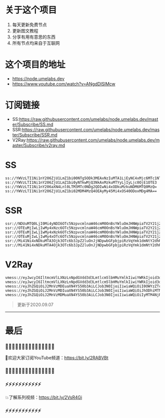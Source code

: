 # 关于这个项目
1. 每天更新免费节点
2. 更新图文教程
3. 分享有用有意思的东西
4. 所有节点均来自于互联网

# 这个项目的地址

* https://node.umelabs.dev
* https://www.youtube.com/watch?v=ANgdDISlMcw

# 订阅链接

* SS:https://raw.githubusercontent.com/umelabs/node.umelabs.dev/master/Subscribe/SS.md
* SSR:https://raw.githubusercontent.com/umelabs/node.umelabs.dev/master/Subscribe/SSR.md
* V2Ray:https://raw.githubusercontent.com/umelabs/node.umelabs.dev/master/Subscribe/v2ray.md

# SS

```http
ss://YWVzLTI1Ni1nY206ZjU1LmZ1bi00NTg5ODk3MEAxNzIuMTA1LjEyNC4xMjc6MTc1NTY=
ss://YWVzLTI1Ni1nY206ZjU1LmZ1bi0yNTkwMjQ3NkAxMzkuMTYyLjIyLjc0OjE1OTE3
ss://YWVzLTI1Ni1nY206aXN4Lnl0LTM3MTc0NDg2QDIwNi4xODkuMzkuNDM6MTQ0MzQ=
ss://YWVzLTI1Ni1nY206ZjU1LmZ1bi02MDM4MzQ4OEAyMy45Mi4xOS40ODoxMDg4MA==
```

# SSR

```http
ssr://NDUuMTQ0LjI0Mi4yNDI6OTc5NzpvcmlnaW46cmM0OnBsYWluOmJHNWpiaTV2Y21jZ05tdDEvP29iZnNwYXJhbT0mcmVtYXJrcz01clNiNXAySjU1LTJSUSZncm91cD1URzVqYmk1dmNtYw
ssr://OTEuMjIwLjIwMy4xNzc6OTc5NzpvcmlnaW46cmM0OnBsYWluOmJHNWpiaTV2Y21jZ05tdDEvP29iZnNwYXJhbT0mcmVtYXJrcz01clNiNXAySjU1LTJSZyZncm91cD1URzVqYmk1dmNtYw
ssr://OTEuMjIwLjIwMy4xNzk6OTc5NzpvcmlnaW46cmM0OnBsYWluOmJHNWpiaTV2Y21jZ05tdDEvP29iZnNwYXJhbT0mcmVtYXJrcz01clNiNXAySjU1LTJSdyZncm91cD1URzVqYmk1dmNtYw
ssr://OTEuMjIwLjIwMy4xOTc6OTc5NzpvcmlnaW46cmM0OnBsYWluOmJHNWpiaTV2Y21jZ05tdDEvP29iZnNwYXJhbT0mcmVtYXJrcz01clNiNXAySjU1LTJTQSZncm91cD1URzVqYmk1dmNtYw
ssr://Mi41Ni4xNDkuMTA3Ojk3OTc6b3JpZ2luOnJjNDpwbGFpbjpiRzVqYmk1dmNtY2dhRFp5Lz9vYmZzcGFyYW09JnJlbWFya3M9NmFhWjVyaXZRUSZncm91cD1URzVqYmk1dmNtYw
ssr://Mi41Ni4xNDkuMTA4Ojk3OTc6b3JpZ2luOnJjNDpwbGFpbjpiRzVqYmk1dmNtY2dhRFp5Lz9vYmZzcGFyYW09JnJlbWFya3M9NmFhWjVyaXZRZyZncm91cD1URzVqYmk1dmNtYw
```

# V2Ray

```http
vmess://eyJwcyI6IltmcmVlLXNzLnNpdGVdd3d3Lmtlcm5lbHMuYmlkIiwiYWRkIjoid3d3Lmtlcm5lbHMuYmlkIiwicG9ydCI6IjQ0MyIsImlkIjoiOThiMGE3ZjItYzhlYy1hMWQ3LTUzMDgtNTRlNTlmMDI2MTRiIiwiYWlkIjoiMCIsIm5ldCI6IndzIiwidHlwZSI6Im5vbmUiLCJob3N0IjoiL3dzIiwidGxzIjoidGxzIn0=
vmess://eyJwcyI6IltmcmVlLXNzLnNpdGVdd3d3Lmtlcm5lbHMuYmlkIiwiYWRkIjoid3d3Lmtlcm5lbHMuYmlkIiwicG9ydCI6IjgwIiwiaWQiOiIwMzNkMTRjZi1jMmEyLWQzNDUtMDVkMi00NDA4NDU2YzY4YjYiLCJhaWQiOiIwIiwibmV0Ijoid3MiLCJ0eXBlIjoibm9uZSIsImhvc3QiOiIvd3MiLCJ0bHMiOiJub25lIn0=
vmess://eyJhZGQiOiJ2MnVzMDEuaXN4YS50b3AiLCJob3N0IjoiIiwiaWQiOiI0OWYzZTcxZC1jYzFhLTRjY2ItYjI0My1kMTRiMjg2OGI2YzAiLCJuZXQiOiJ3cyIsInBhdGgiOiJcL3JheSIsInBvcnQiOiI0NDMiLCJwcyI6ImlzeC55dC0wMSIsInRscyI6InRscyIsInYiOjIsImFpZCI6MCwidHlwZSI6Im5vbmUifQo=
vmess://eyJhZGQiOiJ2MnVzMDIuaXN4YS50b3AiLCJob3N0IjoiIiwiaWQiOiJhODhiMTNmMi00NzAyLTRmOGUtYWJjYy02ZjVhMTZkZGMwM2MiLCJuZXQiOiJ3cyIsInBhdGgiOiJcL3JheSIsInBvcnQiOiI0NDMiLCJwcyI6ImlzeC55dC0wMiIsInRscyI6InRscyIsInYiOjIsImFpZCI6MCwidHlwZSI6Im5vbmUifQo=
vmess://eyJhZGQiOiJ2MnVzMDMuaXN4YS50b3AiLCJob3N0IjoiIiwiaWQiOiIyMTM4NjRmMy1mYWM4LTQ3NmYtYmI0YS0yZjI3MDYwMjI0ZmQiLCJuZXQiOiJ3cyIsInBhdGgiOiJcL3JheSIsInBvcnQiOiI0NDMiLCJwcyI6ImlzeC55dC0wMyIsInRscyI6InRscyIsInYiOjIsImFpZCI6MCwidHlwZSI6Im5vbmUifQo=
```



> 更新于2020.09.07

---

# 最后
### 🌸🌸🌸🌸🌸🌸🌸🌸🌸🌸🌸🌸🌸🌸🌸

👏欢迎大家订阅YouTube频道：https://bit.ly/2RABVBt

### 🌸🌸🌸🌸🌸🌸🌸🌸🌸🌸🌸🌸🌸🌸🌸



### ⚡️⚡️⚡️⚡️⚡️⚡️⚡️⚡️⚡️⚡️⚡️

💥了解系列视频：https://bit.ly/2VsR4Gi

### ⚡️⚡️⚡️⚡️⚡️⚡️⚡️⚡️⚡️⚡️⚡️